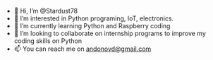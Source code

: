 - 👋 Hi, I’m @Stardust78
- 👀 I’m interested in Python programing, IoT, electronics.
- 🌱 I’m currently learning Python and Raspberry coding
- 💞️ I’m looking to collaborate on internship programs to improve my coding skills on Python
- 📫 You can reach me on andonovd@gmail.com

<!---
Stardust78/Stardust78 is a ✨ special ✨ repository because its `README.md` (this file) appears on your GitHub profile.
You can click the Preview link to take a look at your changes.
--->
